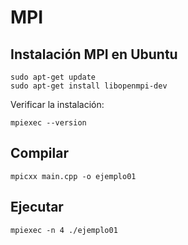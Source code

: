 
# MPI

## Instalación MPI en Ubuntu

```
sudo apt-get update
sudo apt-get install libopenmpi-dev
```

Verificar la instalación:

```
mpiexec --version
```

## Compilar

```
mpicxx main.cpp -o ejemplo01
```

## Ejecutar

```
mpiexec -n 4 ./ejemplo01
```


